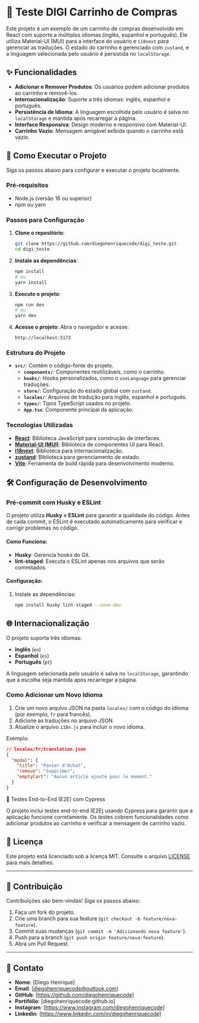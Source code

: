 # 🛒 Teste DIGI Carrinho de Compras

Este projeto é um exemplo de um carrinho de compras desenvolvido em React com suporte a múltiplos idiomas (inglês, espanhol e português). Ele utiliza Material-UI (MUI) para a interface do usuário e `i18next` para gerenciar as traduções. O estado do carrinho é gerenciado com `zustand`, e a linguagem selecionada pelo usuário é persistida no `localStorage`.

## ✨ Funcionalidades

- **Adicionar e Remover Produtos**: Os usuários podem adicionar produtos ao carrinho e removê-los.
- **Internacionalização**: Suporte a três idiomas: inglês, espanhol e português.
- **Persistência de Idioma**: A linguagem escolhida pelo usuário é salva no `localStorage` e mantida após recarregar a página.
- **Interface Responsiva**: Design moderno e responsivo com Material-UI.
- **Carrinho Vazio**: Mensagem amigável exibida quando o carrinho está vazio.

## 🚀 Como Executar o Projeto

Siga os passos abaixo para configurar e executar o projeto localmente.

### Pré-requisitos

- Node.js (versão 16 ou superior)
- npm ou yarn

### Passos para Configuração

1. **Clone o repositório**:
   ```bash
   git clone https://github.com/diegohenriquecode/digi_teste.git
   cd digi_teste
   ```

2. **Instale as dependências**:
   ```bash
   npm install
   # ou
   yarn install
   ```

3. **Execute o projeto**:
   ```bash
   npm run dev
   # ou
   yarn dev
   ```

4. **Acesse o projeto**:
   Abra o navegador e acesse:
   ```
   http://localhost:5173
   ```

### Estrutura do Projeto

- **`src/`**: Contém o código-fonte do projeto.
  - **`components/`**: Componentes reutilizáveis, como o carrinho.
  - **`hooks/`**: Hooks personalizados, como o `useLanguage` para gerenciar traduções.
  - **`store/`**: Configuração do estado global com `zustand`.
  - **`locales/`**: Arquivos de tradução para inglês, espanhol e português.
  - **`types/`**: Tipos TypeScript usados no projeto.
  - **`App.tsx`**: Componente principal da aplicação.

### Tecnologias Utilizadas

- **[React](https://reactjs.org/)**: Biblioteca JavaScript para construção de interfaces.
- **[Material-UI (MUI)](https://mui.com/)**: Biblioteca de componentes UI para React.
- **[i18next](https://www.i18next.com/)**: Biblioteca para internacionalização.
- **[zustand](https://zustand-demo.pmnd.rs/)**: Biblioteca para gerenciamento de estado.
- **[Vite](https://vitejs.dev/)**: Ferramenta de build rápida para desenvolvimento moderno.

## 🛠️ Configuração de Desenvolvimento

### Pré-commit com Husky e ESLint

O projeto utiliza **Husky** e **ESLint** para garantir a qualidade do código. Antes de cada commit, o ESLint é executado automaticamente para verificar e corrigir problemas no código.

#### Como Funciona:
- **Husky**: Gerencia hooks do Git.
- **lint-staged**: Executa o ESLint apenas nos arquivos que serão commitados.

#### Configuração:
1. Instale as dependências:
   ```bash
   npm install husky lint-staged --save-dev

## 🌐 Internacionalização

O projeto suporta três idiomas:
- **Inglês** (`en`)
- **Espanhol** (`es`)
- **Português** (`pt`)

A linguagem selecionada pelo usuário é salva no `localStorage`, garantindo que a escolha seja mantida após recarregar a página.

### Como Adicionar um Novo Idioma

1. Crie um novo arquivo JSON na pasta `locales/` com o código do idioma (por exemplo, `fr` para francês).
2. Adicione as traduções no arquivo JSON.
3. Atualize o arquivo `i18n.js` para incluir o novo idioma.

Exemplo:
```json
// locales/fr/translation.json
{
  "modal": {
    "title": "Panier d'Achat",
    "remove": "Supprimer",
    "emptyCart": "Aucun article ajouté pour le moment."
  }
}
```

🧪 Testes End-to-End (E2E) com Cypress

O projeto inclui testes end-to-end (E2E) usando Cypress para garantir que a aplicação funcione corretamente. Os testes cobrem funcionalidades como adicionar produtos ao carrinho e verificar a mensagem de carrinho vazio.

## 📝 Licença

Este projeto está licenciado sob a licença MIT. Consulte o arquivo [LICENSE](LICENSE) para mais detalhes.

---

## 🤝 Contribuição

Contribuições são bem-vindas! Siga os passos abaixo:

1. Faça um fork do projeto.
2. Crie uma branch para sua feature (`git checkout -b feature/nova-feature`).
3. Commit suas mudanças (`git commit -m 'Adicionando nova feature'`).
4. Push para a branch (`git push origin feature/nova-feature`).
5. Abra um Pull Request.

---

## 📧 Contato

- **Nome**: [Diego Henrique]
- **Email**: [diegohenriquecode@outlook.com]
- **GitHub**: [https://github.com/diegohenriquecode]
- **Portifólio**: [diegohenriquecode.github.io]
- **Instagram**: [https://www.instagram.com/diegohenriquecode]
- **Linkedin**: [https://www.linkedin.com/in/diegohenriquecode]